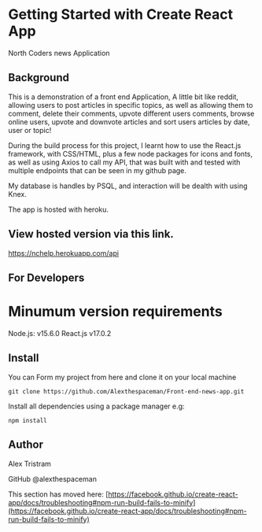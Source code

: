 # Getting Started with Create React App

North Coders news Application

## Background 

This is a demonstration of a front end Application, A little bit like reddit, allowing users to post articles in specific topics, as well as allowing them to comment, delete their comments, upvote different users comments, browse online users, upvote and downvote articles and sort users articles by date, user or topic!

During the build process for this project, I learnt how to use the React.js framework, with CSS/HTML, plus a few node packages for icons and fonts, as well as using Axios to call my API, that was built with and tested with multiple endpoints that can be seen in my github page. 

My database is handles by PSQL, and interaction will be dealth with using Knex.

The app is hosted with heroku. 

## View hosted version via this link. 

https://nchelp.herokuapp.com/api

## For Developers

# Minumum version requirements 
Node.js: v15.6.0
React.js v17.0.2

## Install
You can Form my project from here and clone it on your local machine 
```http
git clone https://github.com/Alexthespaceman/Front-end-news-app.git
```
Install all dependencies using a package manager e.g:

```http
npm install
```

## Author

Alex Tristram

GitHub @alexthespaceman



This section has moved here: [https://facebook.github.io/create-react-app/docs/troubleshooting#npm-run-build-fails-to-minify](https://facebook.github.io/create-react-app/docs/troubleshooting#npm-run-build-fails-to-minify)
